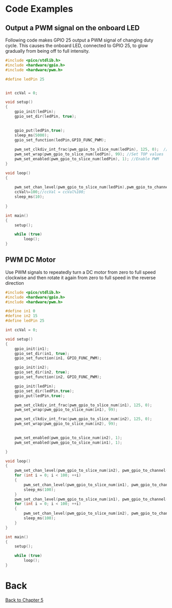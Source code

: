 # Code Examples
## Output a PWM signal on the onboard LED
Following code makes GPIO 25 output a PWM signal of changing duty cycle. This causes the onboard LED, connected to GPIO 25, to glow gradually from being off to full intensity.
```c++
#include <pico/stdlib.h>
#include <hardware/gpio.h>
#include <hardware/pwm.h>

#define ledPin 25


int ccVal = 0;

void setup()
{
    gpio_init(ledPin);
    gpio_set_dir(ledPin, true);
    

    gpio_put(ledPin,true);
    sleep_ms(5000);
    gpio_set_function(ledPin,GPIO_FUNC_PWM);
   
    pwm_set_clkdiv_int_frac(pwm_gpio_to_slice_num(ledPin), 125, 0);  //Set DIV_i and DIV_f values
    pwm_set_wrap(pwm_gpio_to_slice_num(ledPin), 99); //Set TOP values
    pwm_set_enabled(pwm_gpio_to_slice_num(ledPin), 1); //Enable PWM
}

void loop()
{
    
    pwm_set_chan_level(pwm_gpio_to_slice_num(ledPin),pwm_gpio_to_channel(ledPin),ccVal++); Set CC values to go from 0 to max val
    ccVal%=100;//ccVal = ccVal%100;
    sleep_ms(10);
    
}

int main()
{
    setup();

    while (true)
        loop();
}
```
## PWM DC Motor
Use PWM signals to repeatedly turn a DC motor from zero to full speed clockwise and then rotate it again from zero to full speed  in the reverse direction
```c++
#include <pico/stdlib.h>
#include <hardware/gpio.h>
#include <hardware/pwm.h>

#define in1 0
#define in2 15
#define ledPin 25

int ccVal = 0;

void setup()
{
    gpio_init(in1);
    gpio_set_dir(in1, true);
    gpio_set_function(in1, GPIO_FUNC_PWM);

    gpio_init(in2);
    gpio_set_dir(in2, true);
    gpio_set_function(in2, GPIO_FUNC_PWM);

    gpio_init(ledPin);
    gpio_set_dir(ledPin,true);
    gpio_put(ledPin,true);

    pwm_set_clkdiv_int_frac(pwm_gpio_to_slice_num(in1), 125, 0);
    pwm_set_wrap(pwm_gpio_to_slice_num(in1), 99);

    pwm_set_clkdiv_int_frac(pwm_gpio_to_slice_num(in2), 125, 0);
    pwm_set_wrap(pwm_gpio_to_slice_num(in2), 99);

    
    pwm_set_enabled(pwm_gpio_to_slice_num(in2), 1);
    pwm_set_enabled(pwm_gpio_to_slice_num(in1), 1);

}

void loop()
{
    pwm_set_chan_level(pwm_gpio_to_slice_num(in2), pwm_gpio_to_channel(in2), 0);
    for (int i = 0; i < 100; ++i)
    {
        pwm_set_chan_level(pwm_gpio_to_slice_num(in1), pwm_gpio_to_channel(in1), i);
        sleep_ms(100);
    }
    pwm_set_chan_level(pwm_gpio_to_slice_num(in1), pwm_gpio_to_channel(in1), 0);
    for (int i = 0; i < 100; ++i)
    {
        pwm_set_chan_level(pwm_gpio_to_slice_num(in2), pwm_gpio_to_channel(in2), i);
        sleep_ms(100);
    }
}

int main()
{
    setup();

    while (true)
        loop();
}
```
# Back
[Back to Chapter 5](../pwm.md)
